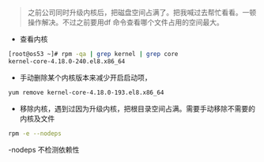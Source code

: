 
> 之前公司同时升级内核后，把磁盘空间占满了。把我喊过去帮忙看看。一顿操作解决。不过之前要用df 命令查看哪个文件占用的空间最大。

- 查看内核
```bash
[root@os53 ~]# rpm -qa | grep kernel | grep core
kernel-core-4.18.0-240.el8.x86_64
```

- 手动删除某个内核版本来减少开启启动项，
```bash
yum remove kernel-core-4.18.0-193.el8.x86_64
```

- 移除内核，遇到过因为升级内核，把根目录空间占满。需要手动移除不需要的内核及文件
```bash
rpm -e --nodeps 
```

-nodeps 不检测依赖性